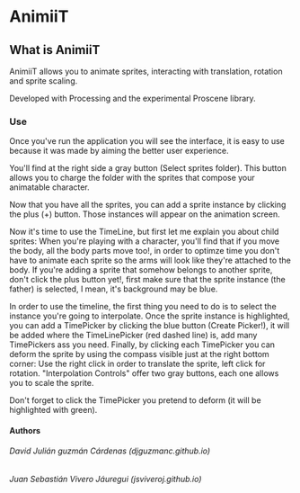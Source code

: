 # AnimiiT

## What is AnimiiT
AnimiiT allows you to animate sprites, interacting with translation, rotation and sprite scaling.

Developed with Processing and the experimental Proscene library.

### Use
Once you've run the application you will see the interface, it is easy to use because it was made by aiming the better user experience.

You'll find at the right side a gray button (Select sprites folder). This button allows you to charge the folder with the sprites that compose your animatable character.

Now that you have all the sprites, you can add a sprite instance by clicking the plus (+) button. Those instances will appear on the animation screen.

Now it's time to use the TimeLine, but first let me explain you about child sprites: When you're playing with a character, you'll find that if you move the body, all the body parts move too!, in order to optimze time you don't have to animate each sprite so the arms will look like they're attached to the body. If you're adding a sprite that somehow belongs to another sprite, don't click the plus button yet!, first make sure that the sprite instance (the father) is selected, I mean, it's background may be blue.

In order to use the timeline, the first thing you need to do is to select the instance you're going to interpolate. Once the sprite instance is highlighted, you can add a TimePicker by clicking the blue button (Create Picker!), it will be added where the TimeLinePicker (red dashed line) is, add many TimePickers ass you need. Finally, by clicking each TimePicker you can deform the sprite by using the compass visible just at the right bottom corner: Use the right click in order to translate the sprite, left click for rotation. "Interpolation Controls" offer two gray buttons, each one allows you to scale the sprite. 

Don't forget to click the TimePicker you pretend to deform (it will be highlighted with green).

#### Authors
###### David Julián guzmán Cárdenas (djguzmanc.github.io)
###### Juan Sebastián Vivero Jáuregui (jsviveroj.github.io)
